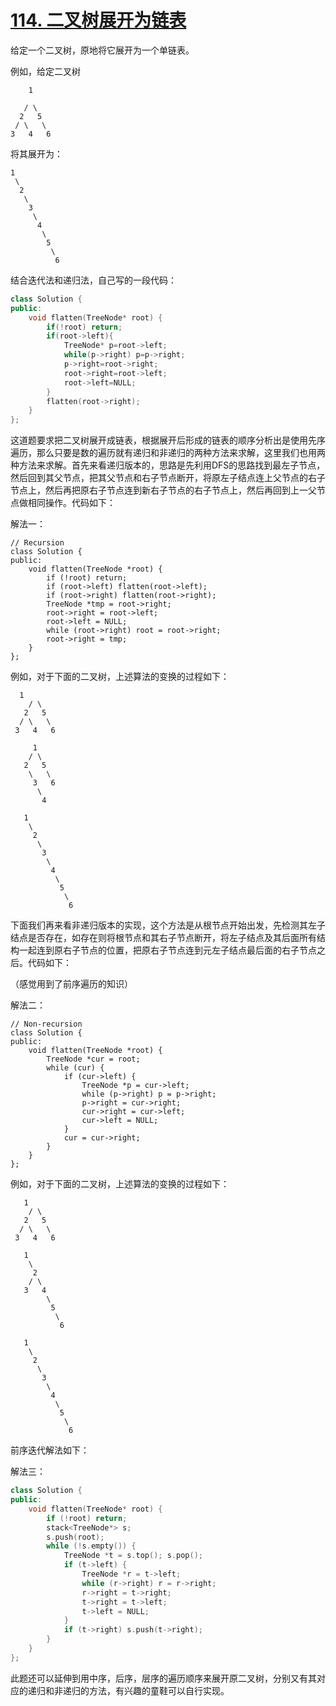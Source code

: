 # [114. 二叉树展开为链表](https://leetcode-cn.com/problems/flatten-binary-tree-to-linked-list/)

 给定一个二叉树，原地将它展开为一个单链表。

例如，给定二叉树

```
    1

   / \
  2   5
 / \   \
3   4   6
```

将其展开为：

```
1
 \
  2
   \
    3
     \
      4
       \
        5
         \
          6
```



结合迭代法和递归法，自己写的一段代码：

```C++
class Solution {
public:
    void flatten(TreeNode* root) {
        if(!root) return;
        if(root->left){
            TreeNode* p=root->left;
            while(p->right) p=p->right;
            p->right=root->right;
            root->right=root->left;
            root->left=NULL;
        }
        flatten(root->right);        
    }
};
```



这道题要求把二叉树展开成链表，根据展开后形成的链表的顺序分析出是使用先序遍历，那么只要是数的遍历就有递归和非递归的两种方法来求解，这里我们也用两种方法来求解。首先来看递归版本的，思路是先利用DFS的思路找到最左子节点，然后回到其父节点，把其父节点和右子节点断开，将原左子结点连上父节点的右子节点上，然后再把原右子节点连到新右子节点的右子节点上，然后再回到上一父节点做相同操作。代码如下： 

解法一：

```
// Recursion
class Solution {
public:
    void flatten(TreeNode *root) {
        if (!root) return;
        if (root->left) flatten(root->left);
        if (root->right) flatten(root->right);
        TreeNode *tmp = root->right;
        root->right = root->left;
        root->left = NULL;
        while (root->right) root = root->right;
        root->right = tmp;
    }
};
```



例如，对于下面的二叉树，上述算法的变换的过程如下：

```
  1
    / \
   2   5
  / \   \
 3   4   6

     1
    / \
   2   5
    \   \
     3   6
      \    
       4

   1
    \
     2
      \
       3
        \
         4
          \
           5
            \
             6
```



下面我们再来看非递归版本的实现，这个方法是从根节点开始出发，先检测其左子结点是否存在，如存在则将根节点和其右子节点断开，将左子结点及其后面所有结构一起连到原右子节点的位置，把原右子节点连到元左子结点最后面的右子节点之后。代码如下：

 （感觉用到了前序遍历的知识）

解法二：

```
// Non-recursion
class Solution {
public:
    void flatten(TreeNode *root) {
        TreeNode *cur = root;
        while (cur) {
            if (cur->left) {
                TreeNode *p = cur->left;
                while (p->right) p = p->right;
                p->right = cur->right;
                cur->right = cur->left;
                cur->left = NULL;
            }
            cur = cur->right;
        }
    }
};
```



例如，对于下面的二叉树，上述算法的变换的过程如下：

```C+=
   1
    / \
   2   5
  / \   \
 3   4   6

   1
    \
     2
    / \
   3   4
        \
         5
          \
           6
           
   1
    \
     2
      \
       3
        \
         4
          \
           5
            \
             6
```



前序迭代解法如下：

 

解法三：

```C++
class Solution {
public:
    void flatten(TreeNode* root) {
        if (!root) return;
        stack<TreeNode*> s;
        s.push(root);
        while (!s.empty()) {
            TreeNode *t = s.top(); s.pop();
            if (t->left) {
                TreeNode *r = t->left;
                while (r->right) r = r->right;
                r->right = t->right;
                t->right = t->left;
                t->left = NULL;
            }
            if (t->right) s.push(t->right);
        }
    }
};
```

此题还可以延伸到用中序，后序，层序的遍历顺序来展开原二叉树，分别又有其对应的递归和非递归的方法，有兴趣的童鞋可以自行实现。